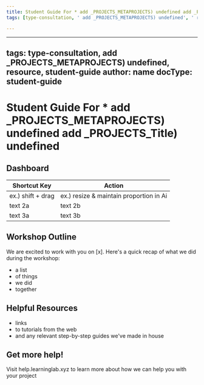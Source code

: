 ```yaml
---
title: Student Guide For * add _PROJECTS_METAPROJECTS) undefined add _PROJECTS_Title) undefined
tags: [type-consultation, ' add _PROJECTS_METAPROJECTS) undefined', ' resource', ' student-guide']

---
```


---

tags: type-consultation, add _PROJECTS_METAPROJECTS) undefined, resource, student-guide
author: name
docType: student-guide
---

# Student Guide For * add _PROJECTS_METAPROJECTS) undefined add _PROJECTS_Title) undefined

## Dashboard


| Shortcut Key | Action | 
| -------- | -------- | 
| ex.) shift + drag     |  ex.) resize & maintain proportion in Ai  | 
| text 2a     |  text 2b  | 
| text 3a     |   text 3b  | 



## Workshop Outline
We are excited to work with you on [x]. Here's a quick recap of what we did during the workshop:
* a list
* of things
* we did
* together

## Helpful Resources
* links
* to tutorials from the web
* and any relevant step-by-step guides we've made in house


## Get more help!
Visit help.learninglab.xyz to learn more about how we can help you with your project